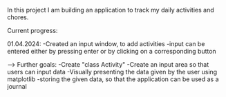 In this project I am building an application to track my daily activities and chores. 

Current progress:

01.04.2024:
-Created an input window, to add activities 
-input can be entered either by pressing enter or by clicking on a corresponding button

--> Further goals: 
              -Create "class Activity"
              -Create an input area so that users can input data
              -Visually presenting the data given by the user using matplotlib 
              -storing the given data, so that the application can be used as a journal
              
